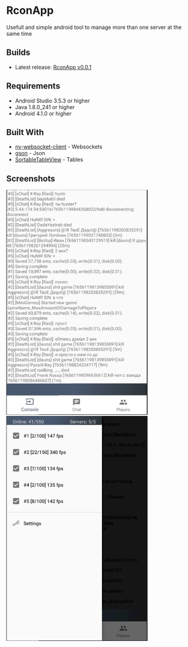 # RconApp

Usefull and simple android tool to manage more than one server at the same time

## Builds
* Latest release: [RconApp v0.0.1](https://github.com/serezhadelaet/RconApp/releases/tag/0.0.1)

## Requirements

* Android Studio 3.5.3 or higher
* Java 1.8.0_241 or higher
* Android 4.1.0 or higher

## Built With

* [nv-websocket-client](https://github.com/TakahikoKawasaki/nv-websocket-client) - Websockets
* [gson](https://github.com/google/gson) - Json
* [SortableTableView](https://github.com/ISchwarz23/SortableTableView) - Tables

## Screenshots

![Preview1](/preview1.jpg)
![Preview2](/preview2.jpg)
